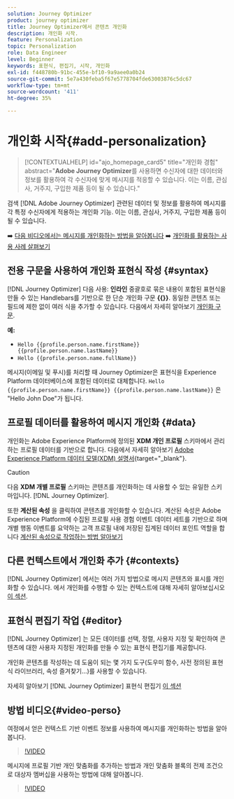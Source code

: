 ```yaml
---
solution: Journey Optimizer
product: journey optimizer
title: Journey Optimizer에서 콘텐츠 개인화
description: 개인화 시작.
feature: Personalization
topic: Personalization
role: Data Engineer
level: Beginner
keywords: 표현식, 편집기, 시작, 개인화
exl-id: f448780b-91bc-455e-bf10-9a9aee0a0b24
source-git-commit: 5e7a430feba5f67e5778704fde63003876c5dc67
workflow-type: tm+mt
source-wordcount: '411'
ht-degree: 35%

---
```


# 개인화 시작{#add-personalization}

>[!CONTEXTUALHELP]
>id="ajo_homepage_card5"
>title="개인화 경험"
>abstract="**Adobe Journey Optimizer**&#x200B;를 사용하면 수신자에 대한 데이터와 정보를 활용하여 각 수신자에 맞게 메시지를 적응할 수 있습니다. 이는 이름, 관심사, 거주지, 구입한 제품 등이 될 수 있습니다."


검색 [!DNL Adobe Journey Optimizer] 관련된 데이터 및 정보를 활용하여 메시지를 각 특정 수신자에게 적용하는 개인화 기능. 이는 이름, 관심사, 거주지, 구입한 제품 등이 될 수 있습니다.

➡️ [다음 비디오에서는 메시지를 개인화하는 방법을 알아봅니다](#video-perso)
➡️ [개인화를 활용하는 사용 사례 살펴보기](personalization-use-case.md)

## 전용 구문을 사용하여 개인화 표현식 작성 {#syntax}

[!DNL Journey Optimizer] 다음 사용: **인라인** 중괄호로 묶은 내용이 포함된 표현식을 만들 수 있는 Handlebars를 기반으로 한 단순 개인화 구문 **{{}}**. 동일한 콘텐츠 또는 필드에 제한 없이 여러 식을 추가할 수 있습니다. 다음에서 자세히 알아보기 [개인화 구문](personalization-syntax.md).

**예:**

* `Hello {{profile.person.name.firstName}} {{profile.person.name.lastName}}`
* `Hello {{profile.person.name.fullName}}`

메시지(이메일 및 푸시)를 처리할 때 Journey Optimizer은 표현식을 Experience Platform 데이터베이스에 포함된 데이터로 대체합니다.  `Hello {{profile.person.name.firstName}} {{profile.person.name.lastName}}` 은 &quot;Hello John Doe&quot;가 됩니다.

## 프로필 데이터를 활용하여 메시지 개인화 {#data}

개인화는 Adobe Experience Platform에 정의된 **XDM 개인 프로필** 스키마에서 관리하는 프로필 데이터를 기반으로 합니다. 다음에서 자세히 알아보기 [Adobe Experience Platform 데이터 모델(XDM) 설명서](https://experienceleague.adobe.com/docs/experience-platform/xdm/home.html?lang=ko){target="_blank"}.

>[!CAUTION]
>다음 **XDM 개별 프로필** 스키마는 콘텐츠를 개인화하는 데 사용할 수 있는 유일한 스키마입니다. [!DNL Journey Optimizer].

또한 **계산된 속성** 을 클릭하여 콘텐츠를 개인화할 수 있습니다. 계산된 속성은 Adobe Experience Platform에 수집된 프로필 사용 경험 이벤트 데이터 세트를 기반으로 하며 개별 행동 이벤트를 요약하는 고객 프로필 내에 저장된 집계된 데이터 포인트 역할을 합니다 [계산된 속성으로 작업하는 방법 알아보기](../audience/computed-attributes.md)

## 다른 컨텍스트에서 개인화 추가 {#contexts}

[!DNL Journey Optimizer] 에서는 여러 가지 방법으로 메시지 콘텐츠와 표시를 개인화할 수 있습니다. 에서 개인화를 수행할 수 있는 컨텍스트에 대해 자세히 알아보십시오 [이 섹션](personalization-contexts.md).

## 표현식 편집기 작업 {#editor}

[!DNL Journey Optimizer] 는 모든 데이터를 선택, 정렬, 사용자 지정 및 확인하여 콘텐츠에 대한 사용자 지정된 개인화를 만들 수 있는 표현식 편집기를 제공합니다.

개인화 콘텐츠를 작성하는 데 도움이 되는 몇 가지 도구(도우미 함수, 사전 정의된 표현식 라이브러리, 속성 즐겨찾기...)를 사용할 수 있습니다.

자세히 알아보기 [!DNL Journey Optimizer] 표현식 편집기 [이 섹션](personalization-build-expressions.md)

## 방법 비디오{#video-perso}

여정에서 얻은 컨텍스트 기반 이벤트 정보를 사용하여 메시지를 개인화하는 방법을 알아봅니다.

>[!VIDEO](https://video.tv.adobe.com/v/334165?quality=12)

메시지에 프로필 기반 개인 맞춤화를 추가하는 방법과 개인 맞춤화 블록의 전제 조건으로 대상자 멤버십을 사용하는 방법에 대해 알아봅니다.

>[!VIDEO](https://video.tv.adobe.com/v/334078?quality=12)

